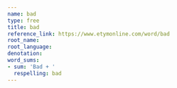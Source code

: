 ```yaml
---
name: bad
type: free
title: bad
reference_link: https://www.etymonline.com/word/bad
root_name: 
root_language: 
denotation: 
word_sums:
- sum: 'Bad + '
  respelling: bad
---
```

